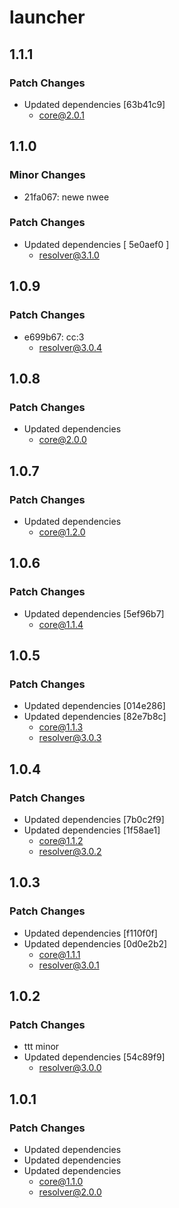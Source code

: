 # launcher

## 1.1.1

### Patch Changes

- Updated dependencies [63b41c9]
  - core@2.0.1

## 1.1.0

### Minor Changes

- 21fa067: newe nwee

### Patch Changes

- Updated dependencies [ 5e0aef0 ]
  - resolver@3.1.0

## 1.0.9

### Patch Changes

- e699b67: cc:3
  - resolver@3.0.4

## 1.0.8

### Patch Changes

- Updated dependencies
  - core@2.0.0

## 1.0.7

### Patch Changes

- Updated dependencies
  - core@1.2.0

## 1.0.6

### Patch Changes

- Updated dependencies [5ef96b7]
  - core@1.1.4

## 1.0.5

### Patch Changes

- Updated dependencies [014e286]
- Updated dependencies [82e7b8c]
  - core@1.1.3
  - resolver@3.0.3

## 1.0.4

### Patch Changes

- Updated dependencies [7b0c2f9]
- Updated dependencies [1f58ae1]
  - core@1.1.2
  - resolver@3.0.2

## 1.0.3

### Patch Changes

- Updated dependencies [f110f0f]
- Updated dependencies [0d0e2b2]
  - core@1.1.1
  - resolver@3.0.1

## 1.0.2

### Patch Changes

- ttt minor
- Updated dependencies [54c89f9]
  - resolver@3.0.0

## 1.0.1

### Patch Changes

- Updated dependencies
- Updated dependencies
- Updated dependencies
  - core@1.1.0
  - resolver@2.0.0
